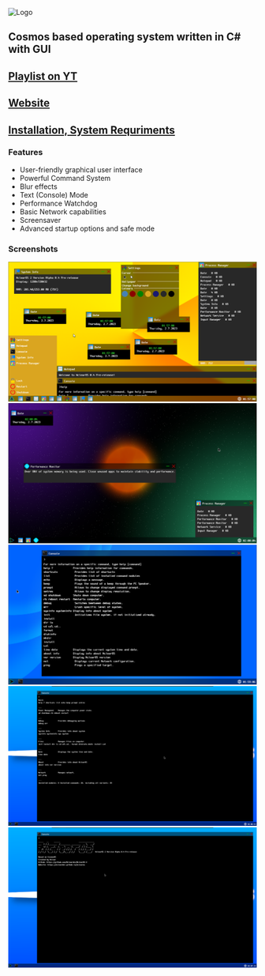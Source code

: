 ![Logo](https://i.imgur.com/889QgpM.png)
## Cosmos based operating system written in C# with GUI
## [Playlist on YT](https://youtube.com/playlist?list=PLjuew_ibisGV2tB8to_ESzlDNQwBTE6yk)
## [Website](https://ncleardev.github.io/nclearos)
## [Installation, System Requriments](https://ncleardev.github.io/nclearos-faq)

### Features
- User-friendly graphical user interface
- Powerful Command System
- Blur effects
- Text (Console) Mode
- Performance Watchdog
- Basic Network capabilities
- Screensaver
- Advanced startup options and safe mode

### Screenshots
![Screenshot](/Screenshots/1.png)
![Screenshot](/Screenshots/2.png)
![Screenshot](/Screenshots/3.png)
![Screenshot](/Screenshots/4.png)
![Screenshot](/Screenshots/5.png)
